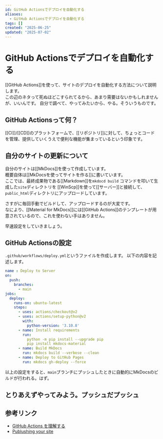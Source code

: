 ```yaml
---
id: GitHub Actionsでデプロイを自動化する
aliases:
  - GitHub Actionsでデプロイを自動化する
tags: []
created: "2025-06-25"
updated: "2025-07-02"
---
```

# GitHub Actionsでデプロイを自動化する

[[GitHub Actions]]を使って、サイトのデプロイを自動化する方法について説明します。  
この辺のネタって死ぬほどこすられてるから、あまり需要はないかもしれませんが、いいんです。
自分で調べて、やってみたいから、やる。そういうものです。

## GitHub Actionsって何？

[[CI]]/[[CD]]のプラットフォームで、[[リポジトリ]]に対して、ちょっとコードを管理、提供していくうえで便利な機能が集まっているという印象です。

## 自分のサイトの更新について

自分のサイトは[[MkDocs]]を使って作成しています。  
概要自体は[[MkDocsを使ってサイトを作る]]に書いています。  
ここでは、最終成果物である[[Markdown]]を`mkdocd build` コマンドを叩いて生成した`site`ディレクトリを
[[WinScp]]を使って[[サーバー]]と接続して、`public_html`ディレクトリにアップロードしています。

さすがに毎回手動でビルドして、アップロードするのが大変です。  
なにより、[[Material for MkDocs]]には[[GitHub Actions]]のテンプレートが用意されているので、これを使わない手はありません。

早速設定をしていきましょう。

## GitHub Actionsの設定

`.github/workflows/deploy.yml`というファイルを作成します。 
以下の内容を記述します。
```yaml
name : Deploy to Server
on:
  push:
    branches:
      - main
jobs:
  deploy:
    runs-on: ubuntu-latest
    steps:
      - uses: actions/checkout@v2
      - uses: actions/setup-python@v2
        with:
          python-version: '3.10.8'
      - name: Install requirements
        run: 
          python -m pip install --upgrade pip
          pip install mkdocs-material
      - name: Build MkDocs
        run: mkdocs build --verbose --clean
      - name: Deploy to GitHub Pages
        run: mkdocs gh-deploy --force
```

以上の設定をすると、`main`ブランチにプッシュしたときに自動的にMkDocsのビルドが行われる。はず。

## とりあえずやってみよう。プッシュだプッシュ

## 参考リンク
- [GitHub Actions を理解する](https://docs.github.com/ja/actions/about-github-actions/understanding-github-actions)
- [Publushing your site](https://squidfunk.github.io/mkdocs-material/publishing-your-site/)
